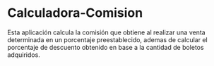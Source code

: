 # Calculadora-Comision
Esta aplicación calcula la comisión que obtiene al realizar una venta determinada en un porcentaje preestablecido, ademas de calcular el porcentaje de descuento obtenido en base a la cantidad de boletos adquiridos. 
